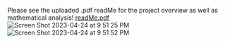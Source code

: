Please see the uploaded .pdf readMe for the project overview as well as mathematical analysis!
[readMe.pdf](https://github.com/ttight/Uniswap-V2-Arbitrage-Simulation/files/11315750/readMe.pdf)
![Screen Shot 2023-04-24 at 9 51 25 PM](https://user-images.githubusercontent.com/78621047/234154906-ba4254b4-af9d-46fe-8046-6bdb3a4d52ba.png)
![Screen Shot 2023-04-24 at 9 51 52 PM](https://user-images.githubusercontent.com/78621047/234154966-c39eb029-268b-41f7-8f3e-47639d8a34fe.png)
